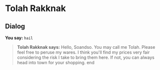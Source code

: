 # Tolah Rakknak


## Dialog

**You say:** `hail`



>**Tolah Rakknak says:** Hello, Soandso.  You may call me Tolah. Please feel free to peruse my wares. I think you'll find my prices very fair considering the risk I take to bring them here. If not, you can always head into town for your shopping.
end
